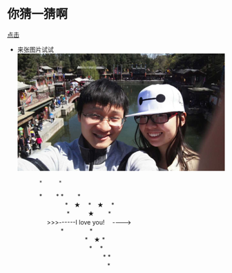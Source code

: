 你猜一猜啊
=====

[点击]( "鼠标往哪里放呢") </br>
* 来张图片试试
![](https://github.com/daidaixiaoxiao/images/raw/master/b.jpg)  


             *　 　 * 　
　　　　　 *　　 * *　　 *</br>　 　　　
　　　　　*　★　 *　★　 *</br>　 　　　
　　　　　 *　　　★　　 *</br>　 　　　
　　>>>------I love you!　 ----></br>　 　
　　　　　　 *　　　　 *</br>　 　　　　
　　　　　　　 *　★ *</br>　 　　　　
　　　　　　　　*　 *</br>　 　　　　　　
　　　　　　　　 * *</br>　 　　　　　　
　　　　　　　　　*</br>　 　　
